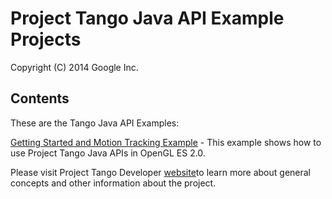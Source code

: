 # Project Tango Java API Example Projects
Copyright (C) 2014 Google Inc.

## Contents

These are the Tango Java API Examples:

[Getting Started and Motion Tracking Example](https://github.com/ProjectTango/JavaAPI-Examples/wiki/Getting-Started-with-Motion-Tracking-Java-API2.0-Revised) - This example shows how to use Project Tango Java APIs in OpenGL ES 2.0.

Please visit Project Tango Developer [website](https://devsite.googleplex.com/project-tango/eap/)to learn more about general concepts and other information about the project.
